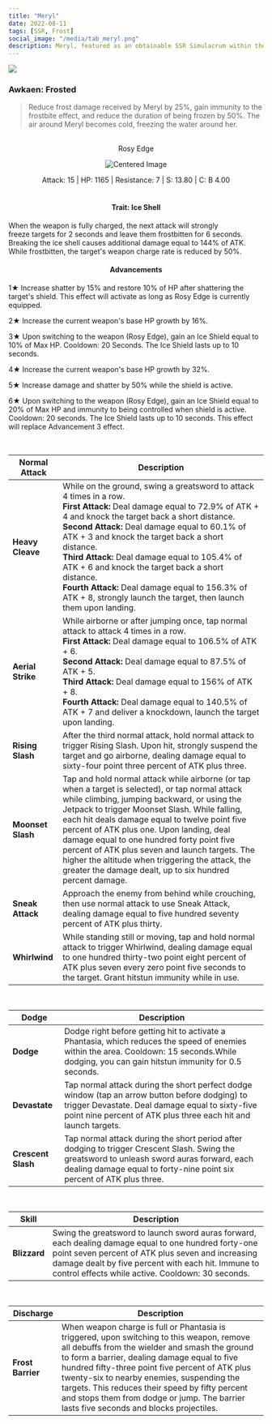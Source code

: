```yaml
---
title: "Meryl"
date: 2022-08-11
tags: [SSR, Frost]
social_image: "/media/tab_meryl.png"
description: Meryl, featured as an obtainable SSR Simulacrum within the simulacrum system, associated with the weapon Rosy Edge.
---
```


![](https://i.postimg.cc/4xKvF8qv/Simulacrum-Meryl-Awaken.webp)

### Awkaen: Frosted

> Reduce frost damage received by Meryl by 25%, gain immunity to the frostbite effect, and reduce the duration of being frozen by 50%. The air around Meryl becomes cold, freezing the water around her.

<br />

<center>
Rosy Edge
</center>
<p align="center">
<img src="https://i.postimg.cc/tT8VKy69/Icon-Weapon-Rosy-Edge.webp" alt="Centered Image">
</p>
<center>
Attack: 15 | HP: 1165 | Resistance: 7 | S: 13.80 | C: B 4.00
</center>

<br />

<h4 style="text-align: center;"> Trait: Ice Shell </h4>

When the weapon is fully charged, the next attack will strongly freeze targets for 2 seconds and leave them frostbitten for 6 seconds. Breaking the ice shell causes additional damage equal to 144% of ATK. While frostbitten, the target's weapon charge rate is reduced by 50%.

<h4 style="text-align: center;"> Advancements </h4>

1★ Increase shatter by 15% and restore 10% of HP after shattering the target's shield. This effect will activate as long as Rosy Edge is currently equipped.

2★ Increase the current weapon's base HP growth by 16%.

3★ Upon switching to the weapon (Rosy Edge), gain an Ice Shield equal to 10% of Max HP. Cooldown: 20 Seconds. The Ice Shield lasts up to 10 seconds.

4★ Increase the current weapon's base HP growth by 32%.

5★ Increase damage and shatter by 50% while the shield is active.

6★ Upon switching to the weapon (Rosy Edge), gain an Ice Shield equal to 20% of Max HP and immunity to being controlled when shield is active. Cooldown: 20 seconds. The Ice Shield lasts up to 10 seconds. This effect will replace Advancement 3 effect.

<br />

| Normal Attack     | Description                                                                                                                                                                                                                                                                                                                                                                                                                                                                                                                     |
| ----------------- | ------------------------------------------------------------------------------------------------------------------------------------------------------------------------------------------------------------------------------------------------------------------------------------------------------------------------------------------------------------------------------------------------------------------------------------------------------------------------------------------------------------------------------- |
| **Heavy Cleave**  | While on the ground, swing a greatsword to attack 4 times in a row. <br /> **First Attack:** Deal damage equal to 72.9% of ATK + 4 and knock the target back a short distance. <br /> **Second Attack:** Deal damage equal to 60.1% of ATK + 3 and knock the target back a short distance. <br /> **Third Attack:** Deal damage equal to 105.4% of ATK + 6 and knock the target back a short distance. <br /> **Fourth Attack:** Deal damage equal to 156.3% of ATK + 8, strongly launch the target, then launch them upon landing. |
| **Aerial Strike** | While airborne or after jumping once, tap normal attack to attack 4 times in a row. <br /> **First Attack:** Deal damage equal to 106.5% of ATK + 6. <br /> **Second Attack:** Deal damage equal to 87.5% of ATK + 5. <br /> **Third Attack:** Deal damage equal to 156% of ATK + 8. <br /> **Fourth Attack:** Deal damage equal to 140.5% of ATK + 7 and deliver a knockdown, launch the target upon landing.                                                                                                                      |
| **Rising Slash**  | After the third normal attack, hold normal attack to trigger Rising Slash. Upon hit, strongly suspend the target and go airborne, dealing damage equal to sixty-four point three percent of ATK plus three.                                                                                                                                                                                                                                                                                                                     |
| **Moonset Slash** | Tap and hold normal attack while airborne (or tap when a target is selected), or tap normal attack while climbing, jumping backward, or using the Jetpack to trigger Moonset Slash. While falling, each hit deals damage equal to twelve point five percent of ATK plus one. Upon landing, deal damage equal to one hundred forty point five percent of ATK plus seven and launch targets. The higher the altitude when triggering the attack, the greater the damage dealt, up to six hundred percent damage.                  |
| **Sneak Attack**  | Approach the enemy from behind while crouching, then use normal attack to use Sneak Attack, dealing damage equal to five hundred seventy percent of ATK plus thirty.                                                                                                                                                                                                                                                                                                                                                            |
| **Whirlwind**     | While standing still or moving, tap and hold normal attack to trigger Whirlwind, dealing damage equal to one hundred thirty-two point eight percent of ATK plus seven every zero point five seconds to the target. Grant hitstun immunity while in use.                                                                                                                                                                                                                                                                         |

<br />

| Dodge              | Description                                                                                                                                                                                                          |
| ------------------ | -------------------------------------------------------------------------------------------------------------------------------------------------------------------------------------------------------------------- |
| **Dodge**          | Dodge right before getting hit to activate a Phantasia, which reduces the speed of enemies within the area. Cooldown: 15 seconds.While dodging, you can gain hitstun immunity for 0.5 seconds.                       |
| **Devastate**      | Tap normal attack during the short perfect dodge window (tap an arrow button before dodging) to trigger Devastate. Deal damage equal to sixty-five point nine percent of ATK plus three each hit and launch targets. |
| **Crescent Slash** | Tap normal attack during the short period after dodging to trigger Crescent Slash. Swing the greatsword to unleash sword auras forward, each dealing damage equal to forty-nine point six percent of ATK plus three. |

<br />

| Skill        | Description                                                                                                                                                                                                                                                           |
| ------------ | --------------------------------------------------------------------------------------------------------------------------------------------------------------------------------------------------------------------------------------------------------------------- |
| **Blizzard** | Swing the greatsword to launch sword auras forward, each dealing damage equal to one hundred forty-one point seven percent of ATK plus seven and increasing damage dealt by five percent with each hit. Immune to control effects while active. Cooldown: 30 seconds. |

<br />

| Discharge         | Description                                                                                                                                                                                                                                                                                                                                                                                                                                |
| ----------------- | ------------------------------------------------------------------------------------------------------------------------------------------------------------------------------------------------------------------------------------------------------------------------------------------------------------------------------------------------------------------------------------------------------------------------------------------ |
| **Frost Barrier** | When weapon charge is full or Phantasia is triggered, upon switching to this weapon, remove all debuffs from the wielder and smash the ground to form a barrier, dealing damage equal to five hundred fifty-three point five percent of ATK plus twenty-six to nearby enemies, suspending the targets. This reduces their speed by fifty percent and stops them from dodge or jump. The barrier lasts five seconds and blocks projectiles. |
